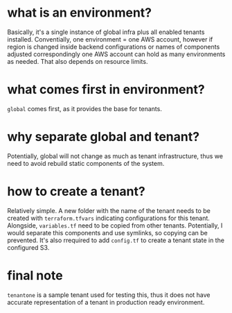 # what is an environment?
Basically, it's a single instance of global infra plus all enabled tenants installed. Conventially, one environment = one AWS account, however if region is changed inside backend configurations or names of components adjusted correspondingly one AWS account can hold as many environments as needed. That also depends on resource limits.

# what comes first in environment?
`global` comes first, as it provides the base for tenants.

# why separate global and tenant?
Potentially, global will not change as much as tenant infrastructure, thus we need to avoid rebuild static components of the system.

# how to create a tenant?
Relatively simple. A new folder with the name of the tenant needs to be created with `terraform.tfvars` indicating configurations for this tenant. Alongside, `variables.tf` need to be copied from other tenants. Potentially, I would separate this components and use symlinks, so copying can be prevented.
It's also rrequired to add `config.tf` to create a tenant state in the configured S3.

# final note
`tenantone` is a sample tenant used for testing this, thus it does not have accurate representation of a tenant in production ready environment.